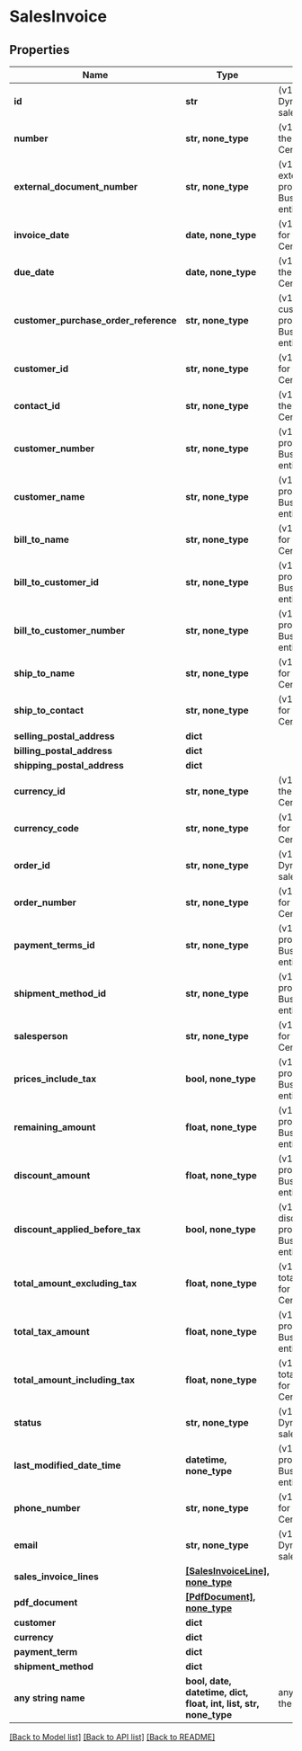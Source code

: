 # SalesInvoice


## Properties
Name | Type | Description | Notes
------------ | ------------- | ------------- | -------------
**id** | **str** | (v1.0) The id property for the Dynamics 365 Business Central salesInvoice entity | [optional] 
**number** | **str, none_type** | (v1.0) The number property for the Dynamics 365 Business Central salesInvoice entity | [optional] 
**external_document_number** | **str, none_type** | (v1.0) The externalDocumentNumber property for the Dynamics 365 Business Central salesInvoice entity | [optional] 
**invoice_date** | **date, none_type** | (v1.0) The invoiceDate property for the Dynamics 365 Business Central salesInvoice entity | [optional] 
**due_date** | **date, none_type** | (v1.0) The dueDate property for the Dynamics 365 Business Central salesInvoice entity | [optional] 
**customer_purchase_order_reference** | **str, none_type** | (v1.0) The customerPurchaseOrderReference property for the Dynamics 365 Business Central salesInvoice entity | [optional] 
**customer_id** | **str, none_type** | (v1.0) The customerId property for the Dynamics 365 Business Central salesInvoice entity | [optional] 
**contact_id** | **str, none_type** | (v1.0) The contactId property for the Dynamics 365 Business Central salesInvoice entity | [optional] 
**customer_number** | **str, none_type** | (v1.0) The customerNumber property for the Dynamics 365 Business Central salesInvoice entity | [optional] 
**customer_name** | **str, none_type** | (v1.0) The customerName property for the Dynamics 365 Business Central salesInvoice entity | [optional] 
**bill_to_name** | **str, none_type** | (v1.0) The billToName property for the Dynamics 365 Business Central salesInvoice entity | [optional] 
**bill_to_customer_id** | **str, none_type** | (v1.0) The billToCustomerId property for the Dynamics 365 Business Central salesInvoice entity | [optional] 
**bill_to_customer_number** | **str, none_type** | (v1.0) The billToCustomerNumber property for the Dynamics 365 Business Central salesInvoice entity | [optional] 
**ship_to_name** | **str, none_type** | (v1.0) The shipToName property for the Dynamics 365 Business Central salesInvoice entity | [optional] 
**ship_to_contact** | **str, none_type** | (v1.0) The shipToContact property for the Dynamics 365 Business Central salesInvoice entity | [optional] 
**selling_postal_address** | **dict** |  | [optional] 
**billing_postal_address** | **dict** |  | [optional] 
**shipping_postal_address** | **dict** |  | [optional] 
**currency_id** | **str, none_type** | (v1.0) The currencyId property for the Dynamics 365 Business Central salesInvoice entity | [optional] 
**currency_code** | **str, none_type** | (v1.0) The currencyCode property for the Dynamics 365 Business Central salesInvoice entity | [optional] 
**order_id** | **str, none_type** | (v1.0) The orderId property for the Dynamics 365 Business Central salesInvoice entity | [optional] 
**order_number** | **str, none_type** | (v1.0) The orderNumber property for the Dynamics 365 Business Central salesInvoice entity | [optional] 
**payment_terms_id** | **str, none_type** | (v1.0) The paymentTermsId property for the Dynamics 365 Business Central salesInvoice entity | [optional] 
**shipment_method_id** | **str, none_type** | (v1.0) The shipmentMethodId property for the Dynamics 365 Business Central salesInvoice entity | [optional] 
**salesperson** | **str, none_type** | (v1.0) The salesperson property for the Dynamics 365 Business Central salesInvoice entity | [optional] 
**prices_include_tax** | **bool, none_type** | (v1.0) The pricesIncludeTax property for the Dynamics 365 Business Central salesInvoice entity | [optional] 
**remaining_amount** | **float, none_type** | (v1.0) The remainingAmount property for the Dynamics 365 Business Central salesInvoice entity | [optional] 
**discount_amount** | **float, none_type** | (v1.0) The discountAmount property for the Dynamics 365 Business Central salesInvoice entity | [optional] 
**discount_applied_before_tax** | **bool, none_type** | (v1.0) The discountAppliedBeforeTax property for the Dynamics 365 Business Central salesInvoice entity | [optional] 
**total_amount_excluding_tax** | **float, none_type** | (v1.0) The totalAmountExcludingTax property for the Dynamics 365 Business Central salesInvoice entity | [optional] 
**total_tax_amount** | **float, none_type** | (v1.0) The totalTaxAmount property for the Dynamics 365 Business Central salesInvoice entity | [optional] 
**total_amount_including_tax** | **float, none_type** | (v1.0) The totalAmountIncludingTax property for the Dynamics 365 Business Central salesInvoice entity | [optional] 
**status** | **str, none_type** | (v1.0) The status property for the Dynamics 365 Business Central salesInvoice entity | [optional] 
**last_modified_date_time** | **datetime, none_type** | (v1.0) The lastModifiedDateTime property for the Dynamics 365 Business Central salesInvoice entity | [optional] 
**phone_number** | **str, none_type** | (v1.0) The phoneNumber property for the Dynamics 365 Business Central salesInvoice entity | [optional] 
**email** | **str, none_type** | (v1.0) The email property for the Dynamics 365 Business Central salesInvoice entity | [optional] 
**sales_invoice_lines** | [**[SalesInvoiceLine], none_type**](SalesInvoiceLine.md) |  | [optional] 
**pdf_document** | [**[PdfDocument], none_type**](PdfDocument.md) |  | [optional] 
**customer** | **dict** |  | [optional] 
**currency** | **dict** |  | [optional] 
**payment_term** | **dict** |  | [optional] 
**shipment_method** | **dict** |  | [optional] 
**any string name** | **bool, date, datetime, dict, float, int, list, str, none_type** | any string name can be used but the value must be the correct type | [optional]

[[Back to Model list]](../README.md#documentation-for-models) [[Back to API list]](../README.md#documentation-for-api-endpoints) [[Back to README]](../README.md)


